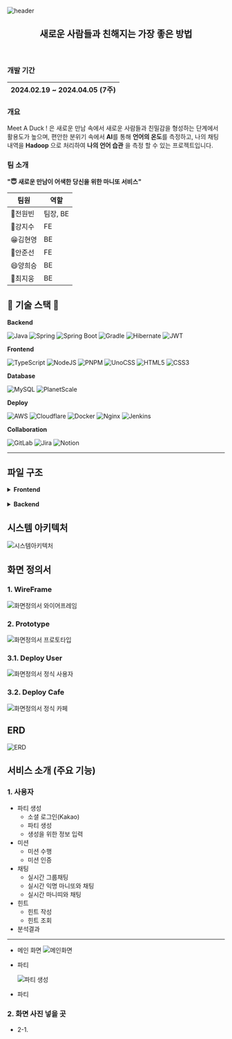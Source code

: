 ![header](https://capsule-render.vercel.app/api?type=waving&color=gradient&height=180&section=header&text=MeetADuck!&fontSize=32&animation=fadeIn&fontAlignY=36&fontColor=000000)

<h2 align="center">
새로운 사람들과 친해지는 가장 좋은 방법
</h2>
<br>
<p align="center">
<!-- <a href="https://ssafy.coffee">Visit Our Site</a> -->
</p>

### 개발 기간

| 2024.02.19 ~ 2024.04.05 (7주) |
| ----------------------- |

### 개요

Meet A Duck ! 은 새로운 만남 속에서 새로운 사람들과 친밀감을 형성하는 단계에서 활용도가 높으며,
편안한 분위기 속에서 **AI**를 통해 **언어의 온도**를 측정하고, 나의 채팅 내역을 **Hadoop** 으로 처리하여 **나의 언어 습관** 을 측정 할 수 있는 프로젝트입니다.

### 팀 소개

**"😇 새로운 만남이 어색한 당신을 위한 마니또 서비스"**

| 팀원    | 역할      |
| ------- | --------- |
| 👼전원빈 | 팀장, BE  |
| 👶강지수 | FE        |
| 😁김현영 | BE        |
| 👩안준선 | FE        |
| 😄양희승 | BE        |
| 👦최지웅 | BE        |

## 🔨 기술 스택 🔨

**Backend**

![Java](https://img.shields.io/badge/java-%23ED8B00.svg?style=for-the-badge&logo=openjdk&logoColor=white)
![Spring](https://img.shields.io/badge/spring-%236DB33F.svg?style=for-the-badge&logo=spring&logoColor=white)
![Spring Boot](https://img.shields.io/badge/Spring%20Boot-6DB33F?style=for-the-badge&logo=spring%20boot&logoColor=white)
![Gradle](https://img.shields.io/badge/Gradle-02303A.svg?style=for-the-badge&logo=Gradle&logoColor=white)
![Hibernate](https://img.shields.io/badge/Hibernate-59666C?style=for-the-badge&logo=Hibernate&logoColor=white)
![JWT](https://img.shields.io/badge/JWT-black?style=for-the-badge&logo=JSON%20web%20tokens)

**Frontend**

![TypeScript](https://img.shields.io/badge/typescript-%23007ACC.svg?style=for-the-badge&logo=typescript&logoColor=white)
![NodeJS](https://img.shields.io/badge/node.js-6DA55F?style=for-the-badge&logo=node.js&logoColor=white)
![PNPM](https://img.shields.io/badge/pnpm-%234a4a4a.svg?style=for-the-badge&logo=pnpm&logoColor=f69220)
![UnoCSS](https://img.shields.io/badge/unocss-333333.svg?style=for-the-badge&logo=unocss&logoColor=white)
![HTML5](https://img.shields.io/badge/html5-%23E34F26.svg?style=for-the-badge&logo=html5&logoColor=white)
![CSS3](https://img.shields.io/badge/css3-%231572B6.svg?style=for-the-badge&logo=css3&logoColor=white)

**Database**

![MySQL](https://img.shields.io/badge/mysql-4479A1?style=for-the-badge&logo=mysql&logoColor=white)
![PlanetScale](https://img.shields.io/badge/planetscale-%23000000.svg?style=for-the-badge&logo=planetscale&logoColor=white)


**Deploy**

![AWS](https://img.shields.io/badge/AWS-%23FF9900.svg?style=for-the-badge&logo=amazon-aws&logoColor=white)
![Cloudflare](https://img.shields.io/badge/Cloudflare-F38020?style=for-the-badge&logo=Cloudflare&logoColor=white)
![Docker](https://img.shields.io/badge/docker-%230db7ed.svg?style=for-the-badge&logo=docker&logoColor=white)
![Nginx](https://img.shields.io/badge/nginx-%23009639.svg?style=for-the-badge&logo=nginx&logoColor=white)
![Jenkins](https://img.shields.io/badge/jenkins-%232C5263.svg?style=for-the-badge&logo=jenkins&logoColor=white)


**Collaboration**

![GitLab](https://img.shields.io/badge/gitlab-%23181717.svg?style=for-the-badge&logo=gitlab&logoColor=white)
![Jira](https://img.shields.io/badge/jira-%230A0FFF.svg?style=for-the-badge&logo=jira&logoColor=white)
![Notion](https://img.shields.io/badge/Notion-%23000000.svg?style=for-the-badge&logo=notion&logoColor=white)

---

## 파일 구조

<details>
<summary>
<b>Frontend</b>
</summary>

```log
frontend 패키지 구조 (향후 추가)
```
</details>

<br>

<details>
<summary>
<b>Backend</b>
</summary>

```log
Backend 패키지 구조 (향후 추가)
```
</details>

## 시스템 아키텍처

![시스템아키텍처](https://lab.ssafy.com/s10-bigdata-dist-sub2/S10P22C108/-/blob/develop/exec/SystemArchitecture.png?ref_type=heads)

## 화면 정의서

### 1. WireFrame

![화면정의서 와이어프레임]()

### 2. Prototype

![화면정의서 프로토타입]()

### 3.1. Deploy User

![화면정의서 정식 사용자]()

### 3.2. Deploy Cafe

![화면정의서 정식 카페]()

## ERD

![ERD](https://lab.ssafy.com/s10-bigdata-dist-sub2/S10P22C108/-/blob/develop/exec/ERD.png?ref_type=heads)

## 서비스 소개 (주요 기능)

### 1. 사용자

- 파티 생성
  - 소셜 로그인(Kakao)
  - 파티 생성
  - 생성을 위한 정보 입력
- 미션
   - 미션 수행
   - 미션 인증
- 채팅
    - 실시간 그룹채팅
    - 실시간 익명 마니또와 채팅
    - 실시간 마니띠와 채팅
- 힌트
    - 힌트 작성
    - 힌트 조회
- 분석결과

---

- 메인 화면
  ![메인화면]()

- 파티

  ![파티 생성]()

- 파티
  ![]()

### 2. 화면 사진 넣을 곳

- 2-1. 

  ![]()